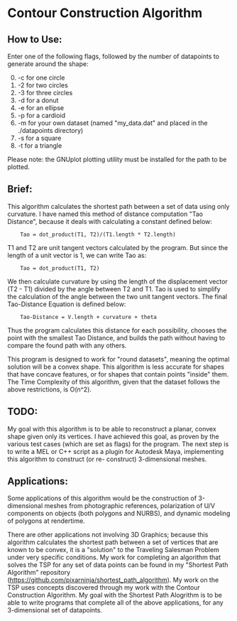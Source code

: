 Contour Construction Algorithm
==============================

How to Use:
-----------

Enter one of the following flags, followed by the number of datapoints
to generate around the shape:

0. -c for one circle
0. -2 for two circles
0. -3 for three circles
0. -d for a donut
0. -e for an ellipse
0. -p for a cardioid
0. -m for your own dataset (named \"my_data.dat\" and placed in the ./datapoints directory)
0. -s for a square
0. -t for a triangle

Please note: the GNUplot plotting utility must be installed for the path to be plotted.

Brief:
------

This algorithm calculates the shortest path between a set of data
using only curvature. I have named this method of distance computation
"Tao Distance", because it deals with calculating a constant defined
below:

		Tao = dot_product(T1, T2)/(T1.length * T2.length)

T1 and T2 are unit tangent vectors calculated by the program. But since
the length of a unit vector is 1, we can write Tao as:

		Tao = dot_product(T1, T2)

We then calculate curvature by using the length of the displacement
vector (T2 - T1) divided by the angle between T2 and T1. Tao
is used to simplify the calculation of the angle between the two unit
tangent vectors. The final Tao-Distance Equation is defined below:

		Tao-Distance = V.length + curvature + theta

Thus the program calculates this distance for each possibility,
chooses the point with the smallest Tao Distance, and builds the
path without having to compare the found path with any others.

This program is designed to work for "round datasets", meaning the
optimal solution will be a convex shape. This algorithm is less
accurate for shapes that have concave features, or for shapes that
contain points "inside" them.
The Time Complexity of this algorithm,
given that the dataset follows the above restrictions,
is O(n^2).

TODO:
-----

My goal with this algorithm is to be able to reconstruct a planar, convex
shape given only its vertices. I have achieved this goal, as proven
by the various test cases (which are set as flags) for the program.
The next step is to write a MEL or C++ script as a plugin for
Autodesk Maya, implementing this algorithm to construct (or re-
construct) 3-dimensional meshes.

Applications:
-------------

Some applications of this algorithm would be
the construction of 3-dimensional meshes from photographic references,
polarization of U/V components on objects (both polygons and NURBS),
and dynamic modeling of polygons at rendertime.

There are other applications not involving 3D Graphics;
because this algorithm calculates the shortest path between a set of
vertices that are known to be convex, it is a "solution"
to the Traveling Salesman Problem under very specific conditions.
My work for completing an algorithm that solves the TSP for
any set of data points can be found in my "Shortest Path
Algorithm" repository (https://github.com/pixarninja/shortest_path_algorithm).
My work on the TSP uses concepts discovered through my work with
the Contour Construction Algorithm. My goal
with the Shortest Path Alogrithm is to be able to write
programs that complete all of the above applications, for any
3-dimensional set of datapoints.
